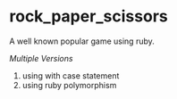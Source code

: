 # rock_paper_scissors

A well known popular game using ruby. 

*Multiple Versions*

1. using with case statement
2. using ruby polymorphism
